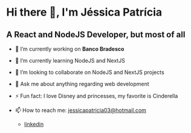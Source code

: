 # Hi there 👋, I'm Jéssica Patrícia
## A React and NodeJS Developer, but most of all 

- 🔭 I’m currently working on **Banco Bradesco**
- 🌱 I’m currently learning NodeJS and NextJS
- 👯 I’m looking to collaborate on NodeJS and NextJS projects
- 💬 Ask me about anything regarding web development
- ⚡ Fun fact: I love Disney and princesses, my favorite is Cinderella

- 📫 How to reach me: jessicapatricia03@hotmail.com
  - [linkedin](https://www.linkedin.com/in/jpatricianascimento/ "@jpatricianascimento")
